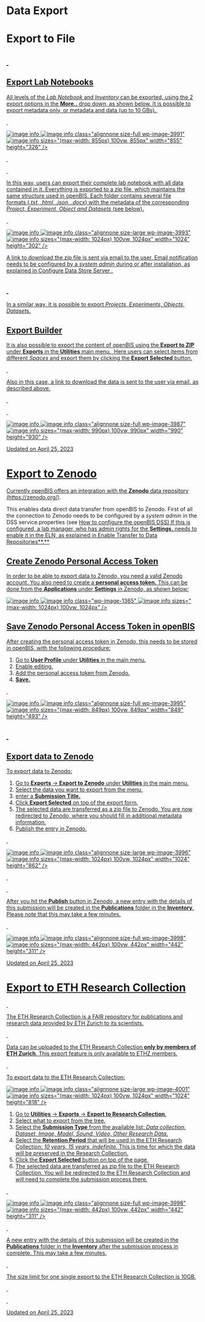 Data Export
====
 
# Export to File

<a href="#"
class="wedocs-print-article wedocs-hide-print wedocs-hide-mobile"
title="Print this article">

##  

## Export Lab Notebooks

  
All levels of the *Lab Notebook* and
*Inventory* can be exported, using the 2 export options in the
**More..** drop down, as shown below. It is possible to export metadata
only, or metadata and data (up to 10 GBs). 

 


![image info]()
![image info](img/export-space.png")
class="alignnone size-full wp-image-3991"
![image info](img/export-space.png)
sizes="(max-width: 855px) 100vw, 855px" width="855" height="326" />

 

 

In this way, users can export their
complete lab notebook with all data contained in it. Everything is
exported to a zip file, which maintains the same structure used in
openBIS. Each folder contains several file formats (*.txt, .html, .json,
.docx*) with the metadata of the corresponding *Project, Experiment,
Object and Datasets* (see below).

 

![image info]()
![image info](img/exported-space-1024x302.png")
class="alignnone size-large wp-image-3993"
![image info](img/exported-space-1024x302.png)
sizes="(max-width: 1024px) 100vw, 1024px" width="1024" height="302" />

  
A link to download the zip file is sent via email to the user. Email
notification needs to be configured by a *system admin* during or after
installation, as explained in <a
href="https://unlimited.ethz.ch/display/openBISDoc2010/Installation+and+Administrators+Guide+of+the+openBIS+Data+Store+Server"
target="_blank" rel="noopener noreferrer">Configure Data Store
Server <a
href="https://wiki-bsse.ethz.ch/display/openBISDoc1906/Installation+and+Administrators+Guide+of+the+openBIS+Data+Store+Server"
target="_blank" rel="noreferrer noopener"
aria-label=" (opens in a new tab)">.

##  

In a similar way, it is possible to export *Projects*, *Experiments,
Objects, Dataset*s.

##  Export Builder

  
It is also possible to export the content
of openBIS using the **Export** **to ZIP** under **Exports** in
the **Utilities** main menu.  Here users can select items from different
*Spaces* and export them by clicking the **Export Selected**
button.

 

Also in this case, a link to download the data is sent to the user via
email, as described above.

 

 


![image info]()
![image info](img/export-to-zip.png")
class="alignnone size-full wp-image-3987"
![image info](img/export-to-zip.png)
sizes="(max-width: 990px) 100vw, 990px" width="990" height="930" />

Updated on April 25, 2023
 
# Export to Zenodo

<a href="#"
class="wedocs-print-article wedocs-hide-print wedocs-hide-mobile"
title="Print this article">

  
Currently openBIS offers an integration with the **Zenodo** data
repository
(<a href="https://zenodo.org/" target="_blank" rel="noreferrer noopener"
aria-label=" (opens in a new tab)">https://zenodo.org/).

  
This enables data direct data transfer from openBIS to Zenodo. First of
all the connection to Zenodo needs to be configured by a *system admin*
in the DSS service.properties (see <a
href="https://unlimited.ethz.ch/display/openBISDoc2010/Installation+and+Administrators+Guide+of+the+openBIS+Data+Store+Server"
target="_blank" rel="noopener noreferrer">How to configure the openBIS
DSS) If this is configured, a lab manager, who has admin rights for
the **Settings,** needs to enable it in the ELN, as explained in <a
href="https://openbis.ch/index.php/docs/admin-documentation-openbis-19-06-4/enable-transfer-to-data-repositories/"
target="_blank" rel="noopener noreferrer">Enable Transfer to Data
Repositories**.**

##  Create Zenodo Personal Access Token

  
In order to be able to export data to Zenodo, you need a valid Zenodo
account. You also need to create a **personal access token.** This can
be done from the **Applications** under **Settings** in Zenodo, as shown
below:


![image info]()
![image info](img/generate-zenodo-token-1024x498.png")
class="wp-image-1365"
![image info](img/generate-zenodo-token-1024x498.png)
sizes="(max-width: 1024px) 100vw, 1024px" />

## Save Zenodo Personal Access Token in openBIS

  
After creating the personal access token in Zenodo, this needs to be
stored in openBIS, with the following procedure:

1.  Go to **User Profile** under **Utilities** in the main menu.
2.  Enable editing.
3.  Add the personal access token from Zenodo.
4.  **Save.**

 


![image info]()
![image info](img/user-profile-session-token.png")
class="alignnone size-full wp-image-3995"
![image info](img/user-profile-session-token.png)
sizes="(max-width: 849px) 100vw, 849px" width="849" height="493" />

##  

## Export data to Zenodo

  
To export data to Zenodo:

1.  Go to **Exports** -&gt; **Export to Zenodo** under **Utilities** in
    the main menu.
2.  Select the data you want to export from the menu.
3.  enter a **Submission** **Title.**
4.  Click **Export Selected** on top of the export form.
5.  The selected data are transferred as a zip file to Zenodo. You are
    now redirected to Zenodo, where you should fill in additional
    metadata information.
6.  Publish the entry in Zenodo.

 


![image info]()
![image info](img/export-to-zenodo-1024x862.png")
class="alignnone size-large wp-image-3996"
![image info](img/export-to-zenodo-1024x862.png)
sizes="(max-width: 1024px) 100vw, 1024px" width="1024" height="862" />

 

 

After you hit the **Publish** button in Zenodo, a new entry with the
details of this submission will be created in the **Publications**
folder in the **Inventory**. Please note that this may take a few
minutes.

 

![image info]()
![image info](img/publications-collection.png")
class="alignnone size-full wp-image-3998"
![image info](img/publications-collection.png)
sizes="(max-width: 442px) 100vw, 442px" width="442" height="311" />

Updated on April 25, 2023
 
# Export to ETH Research Collection

<a href="#"
class="wedocs-print-article wedocs-hide-print wedocs-hide-mobile"
title="Print this article">

 

The <a href="https://www.research-collection.ethz.ch/" target="_blank"
rel="noopener noreferrer">ETH Research Collection is a FAIR
repository for publications and research data provided by ETH Zurich to
its scientists.

 

Data can be uploaded to the ETH Research Collection **only by members of
ETH Zurich**. This export feature is only available to ETHZ members.

 

To export data to the ETH Research Collection:

![image info]()
![image info](img/export-to-research-collection-1024x818.png")
class="alignnone size-large wp-image-4001"
![image info](img/export-to-research-collection-1024x818.png)
sizes="(max-width: 1024px) 100vw, 1024px" width="1024" height="818" />

1.  Go to **Utilities** -&gt; **Exports** -&gt; **Export to Research
    Collection**.
2.  Select what to export from the tree.
3.  Select the **Submission Type** from the available list: *Data
    collection, Dataset, Image, Model, Sound, Video, Other Research
    Data*.
4.  Select the **Retention Period** that will be used in the ETH
    Research Collection: *10 years, 15 years, indefinite.* This is time
    for which the data will be preserved in the Research Collection.
5.  Click the **Export Selected** button on top of the page.
6.  The selected data are transferred as zip file to the ETH Research
    Collection. You will be redirected to the ETH Research Collection
    and will need to complete the submission process there.

 

![image info]()
![image info](img/publications-collection.png")
class="alignnone size-full wp-image-3998"
![image info](img/publications-collection.png)
sizes="(max-width: 442px) 100vw, 442px" width="442" height="311" />

 

A new entry with the details of this submission will be created in the
**Publications** folder in the **Inventory** after the submission
process in complete. This may take a few minutes.

 

The size limit for one single export to the ETH Research Collection is
10GB.

 

 

Updated on April 25, 2023
